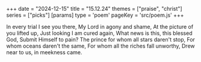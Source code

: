 +++
date = "2024-12-15"
title = "15.12.24"
themes = ["praise", "christ"]
series = ["picks"]
[params]
  type = 'poem'
  pageKey = 'src/poem.js'
+++

In every trial I see you there,
My Lord in agony and shame,
At the picture of you lifted up,
Just looking I am cured again,
What news is this, this blessed God,
Submit Himself to pain?
The prince for whom all stars daren't stop,
For whom oceans daren't the same,
For whom all the riches fall unworthy,
Drew near to us, in meekness came.
